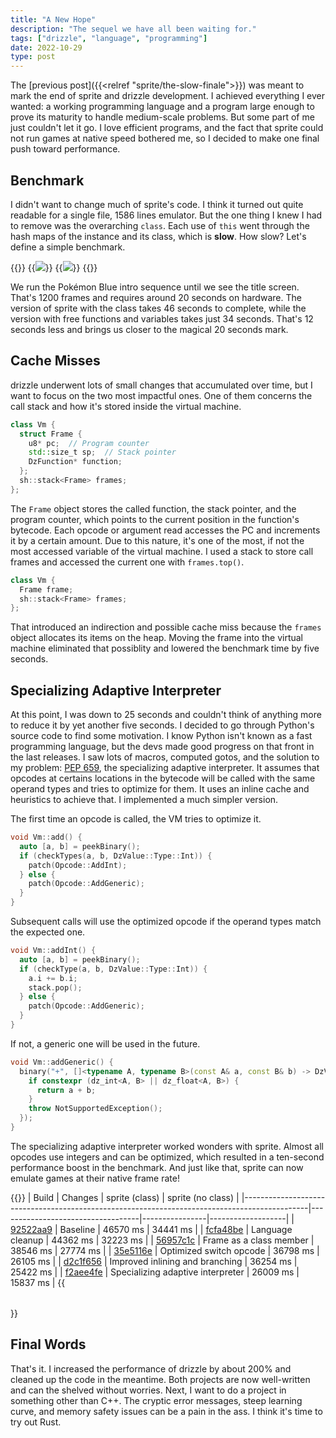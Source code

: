 ```yaml
---
title: "A New Hope"
description: "The sequel we have all been waiting for."
tags: ["drizzle", "language", "programming"]
date: 2022-10-29
type: post
---
```

The [previous post]({{<relref "sprite/the-slow-finale">}}) was meant to mark the end of sprite and drizzle development. I achieved everything I ever wanted: a working programming language and a program large enough to prove its maturity to handle medium-scale problems. But some part of me just couldn't let it go. I love efficient programs, and the fact that sprite could not run games at native speed bothered me, so I decided to make one final push toward performance.

## Benchmark
I didn't want to change much of sprite's code. I think it turned out quite readable for a single file, 1586 lines emulator. But the one thing I knew I had to remove was the overarching `class`. Each use of `this` went through the hash maps of the instance and its class, which is **slow**. How slow? Let's define a simple benchmark.

{{<wrap>}}
  {{<image src="images/fight-scene.png" caption="Pokémon Blue intro sequence">}}
  {{<image src="images/title-screen.png" caption="Pokémon Blue title screen">}}
{{</wrap>}}

We run the Pokémon Blue intro sequence until we see the title screen. That's 1200 frames and requires around 20 seconds on hardware. The version of sprite with the class takes 46 seconds to complete, while the version with free functions and variables takes just 34 seconds. That's 12 seconds less and brings us closer to the magical 20 seconds mark.

## Cache Misses
drizzle underwent lots of small changes that accumulated over time, but I want to focus on the two most impactful ones. One of them concerns the call stack and how it's stored inside the virtual machine.

```cpp
class Vm {
  struct Frame {
    u8* pc;  // Program counter
    std::size_t sp;  // Stack pointer
    DzFunction* function;
  };
  sh::stack<Frame> frames;
};
```

The `Frame` object stores the called function, the stack pointer, and the program counter, which points to the current position in the function's bytecode. Each opcode or argument read accesses the PC and increments it by a certain amount. Due to this nature, it's one of the most, if not the most accessed variable of the virtual machine. I used a stack to store call frames and accessed the current one with `frames.top()`.

```cpp
class Vm {
  Frame frame;
  sh::stack<Frame> frames;
};
```

That introduced an indirection and possible cache miss because the `frames` object allocates its items on the heap. Moving the frame into the virtual machine eliminated that possiblity and lowered the benchmark time by five seconds.

## Specializing Adaptive Interpreter

At this point, I was down to 25 seconds and couldn't think of anything more to reduce it by yet another five seconds. I decided to go through Python's source code to find some motivation. I know Python isn't known as a fast programming language, but the devs made good progress on that front in the last releases. I saw lots of macros, computed gotos, and the solution to my problem: [PEP 659](https://peps.python.org/pep-0659/), the specializing adaptive interpreter.
It assumes that opcodes at certains locations in the bytecode will be called with the same operand types and tries to optimize for them. It uses an inline cache and heuristics to achieve that. I implemented a much simpler version.

The first time an opcode is called, the VM tries to optimize it.

```cpp
void Vm::add() {
  auto [a, b] = peekBinary();
  if (checkTypes(a, b, DzValue::Type::Int)) {
    patch(Opcode::AddInt);
  } else {
    patch(Opcode::AddGeneric);
  }
}
```

Subsequent calls will use the optimized opcode if the operand types match the expected one.

```cpp
void Vm::addInt() {
  auto [a, b] = peekBinary();
  if (checkType(a, b, DzValue::Type::Int)) {
    a.i += b.i;
    stack.pop();
  } else {
    patch(Opcode::AddGeneric);
  }
}
```

If not, a generic one will be used in the future.

```cpp
void Vm::addGeneric() {
  binary("+", []<typename A, typename B>(const A& a, const B& b) -> DzValue {
    if constexpr (dz_int<A, B> || dz_float<A, B>) {
      return a + b;
    }
    throw NotSupportedException();
  });
}
```

The specializing adaptive interpreter worked wonders with sprite. Almost all opcodes use integers and can be optimized, which resulted in a ten-second performance boost in the benchmark. And just like that, sprite can now emulate games at their native frame rate!

{{<table>}}
| Build                                                                                        | Changes                           | sprite (class) | sprite (no class) |
|----------------------------------------------------------------------------------------------|-----------------------------------|----------------|-------------------|
| [92522aa9](https://github.com/jsmolka/drizzle/tree/92522aa9d085394d8797f555e97b8db82ae65a59) | Baseline                          | 46570 ms       | 34441 ms          |
| [fcfa48be](https://github.com/jsmolka/drizzle/tree/fcfa48be160bf035442ba200991f01ee5f402b22) | Language cleanup                  | 44362 ms       | 32223 ms          |
| [56957c1c](https://github.com/jsmolka/drizzle/tree/56957c1c3ba308253dba8b15dc9f6e21d219b4a7) | Frame as a class member           | 38546 ms       | 27774 ms          |
| [35e5116e](https://github.com/jsmolka/drizzle/tree/35e5116e8743c23bdb70c7453cb41a3df7757e1b) | Optimized switch opcode           | 36798 ms       | 26105 ms          |
| [d2c1f656](https://github.com/jsmolka/drizzle/tree/d2c1f656718c407264a833260d140664c4385038) | Improved inlining and branching   | 36254 ms       | 25422 ms          |
| [f2aee4fe](https://github.com/jsmolka/drizzle/tree/f2aee4fe38a619252e19675d4b03a13eb26d6add) | Specializing adaptive interpreter | 26009 ms       | 15837 ms          |
{{</table>}}

## Final Words
That's it. I increased the performance of drizzle by about 200% and cleaned up the code in the meantime. Both projects are now well-written and can the shelved without worries. Next, I want to do a project in something other than C++. The cryptic error messages, steep learning curve, and memory safety issues can be a pain in the ass. I think it's time to try out Rust.

